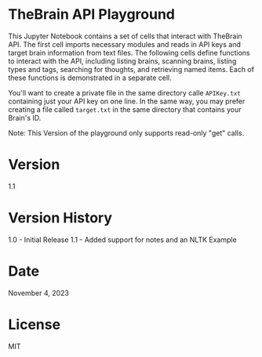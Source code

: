 # TheBrain API Playground

This Jupyter Notebook contains a set of cells that interact with TheBrain API. The first cell imports necessary modules and reads in API keys and target brain information from text files. The following cells define functions to interact with the API, including listing brains, scanning brains, listing types and tags, searching for thoughts, and retrieving named items. Each of these functions is demonstrated in a separate cell.

You'll want to create a private file in the same directory calle `APIKey.txt` containing just your API key on one line. In the same way, you may prefer creating a file called `target.txt` in the same directory that contains your Brain's ID.

Note: This Version of the playground only supports read-only "get" calls.

# Version 
1.1

# Version History
1.0 - Initial Release
1.1 - Added support for notes and an NLTK Example

# Date
November 4, 2023

# License 
MIT